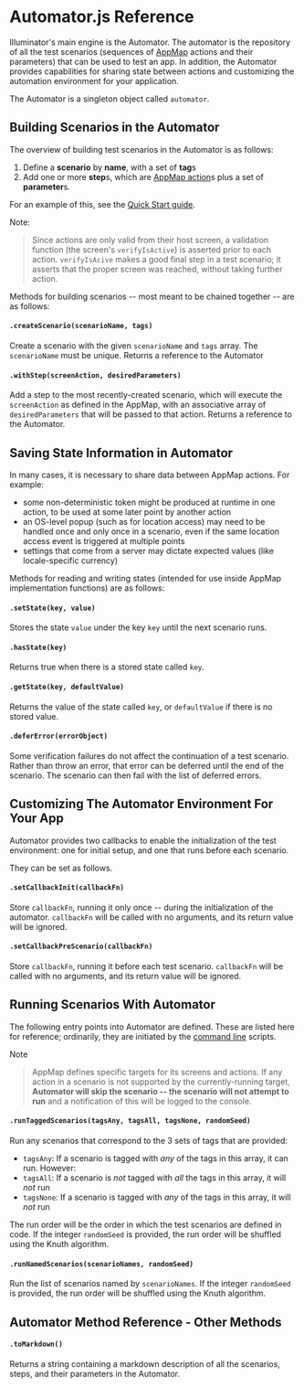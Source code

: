 Automator.js Reference
======================

Illuminator's main engine is the Automator.  The automator is the repository of all the test scenarios (sequences of [AppMap](AppMap.md) actions and their parameters) that can be used to test an app.  In addition, the Automator provides capabilities for sharing state between actions and customizing the automation environment for your application.

The Automator is a singleton object called `automator`.

Building Scenarios in the Automator
-----------------------------------

The overview of building test scenarios in the Automator is as follows:

1. Define a **scenario** by **name**, with a set of **tag**s
2. Add one or more **step**s, which are [AppMap action](AppMap.md)s plus a set of **parameter**s.

For an example of this, see the [Quick Start guide](README.md).

Note:
> Since actions are only valid from their host screen, a validation function (the screen's `verifyIsActive`) is asserted prior to each action.  `verifyIsAcive` makes a good final step in a test scenario; it asserts that the proper screen was reached, without taking further action.

Methods for building scenarios -- most meant to be chained together -- are as follows:

#### `.createScenario(scenarioName, tags)`
Create a scenario with the given `scenarioName` and `tags` array.  The `scenarioName` must be unique.  Returns a reference to the Automator

#### `.withStep(screenAction, desiredParameters)`
Add a step to the most recently-created scenario, which will execute the `screenAction` as defined in the AppMap, with an associative array of `desiredParameters` that will be passed to that action.  Returns a reference to the Automator.

Saving State Information in Automator
------------------------------------

In many cases, it is necessary to share data between AppMap actions.  For example:

* some non-deterministic token might be produced at runtime in one action, to be used at some later point by another action
* an OS-level popup (such as for location access) may need to be handled once and only once in a scenario, even if the same location access event is triggered at multiple points
* settings that come from a server may dictate expected values (like locale-specific currency)

Methods for reading and writing states (intended for use inside AppMap implementation functions) are as follows:


#### `.setState(key, value)`
Stores the state `value` under the key `key` until the next scenario runs.

#### `.hasState(key)`
Returns true when there is a stored state called `key`.

#### `.getState(key, defaultValue)`
Returns the value of the state called `key`, or `defaultValue` if there is no stored value.

#### `.deferError(errorObject)`
Some verification failures do not affect the continuation of a test scenario.  Rather than throw an error, that error can be deferred until the end of the scenario.  The scenario can then fail with the list of deferred errors.



Customizing The Automator Environment For Your App
--------------------------------------------------

Automator provides two callbacks to enable the initialization of the test environment: one for initial setup, and one that runs before each scenario.

They can be set as follows.


#### `.setCallbackInit(callbackFn)`
Store `callbackFn`, running it only once -- during the initialization of the automator.  `callbackFn` will be called with no arguments, and its return value will be ignored.

#### `.setCallbackPreScenario(callbackFn)`
Store `callbackFn`, running it before each test scenario.  `callbackFn` will be called with no arguments, and its return value will be ignored.



Running Scenarios With Automator
--------------------------------

The following entry points into Automator are defined.  These are listed here for reference; ordinarily, they are initiated by the [command line](Commandline.md) scripts.

Note
> AppMap defines specific targets for its screens and actions.  If any action in a scenario is not supported by the currently-running target, **Automator will skip the scenario -- the scenario will not attempt to run** and a notification of this will be logged to the console.


#### `.runTaggedScenarios(tagsAny, tagsAll, tagsNone, randomSeed)`
Run any scenarios that correspond to the 3 sets of tags that are provided:

* `tagsAny`: If a scenario is tagged with *any* of the tags in this array, it can run.  However:
* `tagsAll`: If a scenario is *not* tagged with *all* the tags in this array, it will *not* run
* `tagsNone`: If a scenario is tagged with *any* of the tags in this array, it will *not* run

The run order will be the order in which the test scenarios are defined in code.  If the integer `randomSeed` is provided, the run order will be shuffled using the Knuth algorithm.


#### `.runNamedScenarios(scenarioNames, randomSeed)`
Run the list of scenarios named by `scenarioNames`.  If the integer `randomSeed` is provided, the run order will be shuffled using the Knuth algorithm.





Automator Method Reference - Other Methods
-------------------------------------------

#### `.toMarkdown()`
Returns a string containing a markdown description of all the scenarios, steps, and their parameters in the Automator.
